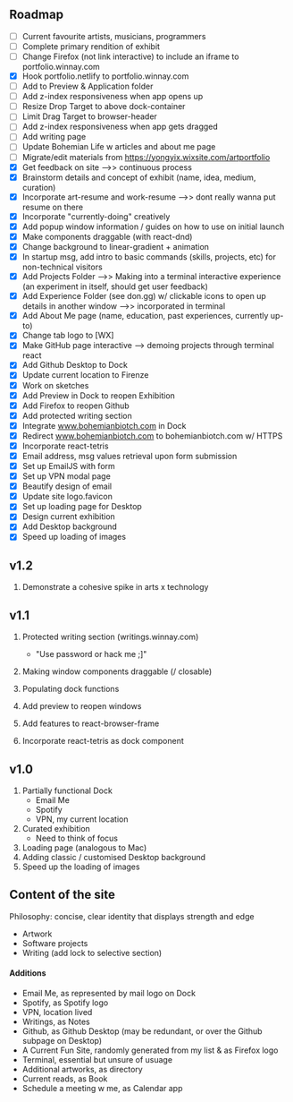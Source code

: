 ## Roadmap

- [ ] Current favourite artists, musicians, programmers
- [ ] Complete primary rendition of exhibit
- [ ] Change Firefox (not link interactive) to include an iframe to portfolio.winnay.com
- [x] Hook portfolio.netlify to portfolio.winnay.com
- [ ] Add to Preview & Application folder
- [ ] Add z-index responsiveness when app opens up
- [ ] Resize Drop Target to above dock-container
- [ ] Limit Drag Target to browser-header
- [ ] Add z-index responsiveness when app gets dragged
- [ ] Add writing page
- [ ] Update Bohemian Life w articles and about me page
- [ ] Migrate/edit materials from https://yongyix.wixsite.com/artportfolio
- [x] Get feedback on site -->> continuous process
- [x] Brainstorm details and concept of exhibit (name, idea, medium, curation)
- [x] Incorporate art-resume and work-resume -->> dont really wanna put resume on there
- [x] Incorporate "currently-doing" creatively
- [x] Add popup window information / guides on how to use on initial launch
- [x] Make components draggable (with react-dnd)
- [x] Change background to linear-gradient + animation
- [x] In startup msg, add intro to basic commands (skills, projects, etc) for non-technical visitors
- [x] Add Projects Folder -->> Making into a terminal interactive experience (an experiment in itself, should get user feedback)
- [x] Add Experience Folder (see don.gg) w/ clickable icons to open up details in another window -->> incorporated in terminal
- [x] Add About Me page (name, education, past experiences, currently up-to)
- [x] Change tab logo to [WX]
- [x] Make GitHub page interactive --> demoing projects through terminal react
- [x] Add Github Desktop to Dock
- [x] Update current location to Firenze
- [x] Work on sketches
- [x] Add Preview in Dock to reopen Exhibition
- [x] Add Firefox to reopen Github
- [x] Add protected writing section
- [x] Integrate www.bohemianbiotch.com in Dock
- [x] Redirect www.bohemianbiotch.com to bohemianbiotch.com w/ HTTPS
- [x] Incorporate react-tetris
- [x] Email address, msg values retrieval upon form submission
- [x] Set up EmailJS with form
- [x] Set up VPN modal page
- [x] Beautify design of email
- [x] Update site logo.favicon
- [x] Set up loading page for Desktop
- [x] Design current exhibition
- [x] Add Desktop background
- [x] Speed up loading of images

## v1.2

1. Demonstrate a cohesive spike in arts x technology

## v1.1

1. Protected writing section (writings.winnay.com)

   - "Use password or hack me ;]"

2. Making window components draggable (/ closable)
3. Populating dock functions
4. Add preview to reopen windows
5. Add features to react-browser-frame
6. Incorporate react-tetris as dock component

## v1.0

1. Partially functional Dock
   - Email Me
   - Spotify
   - VPN, my current location
2. Curated exhibition
   - Need to think of focus
3. Loading page (analogous to Mac)
4. Adding classic / customised Desktop background
5. Speed up the loading of images

## Content of the site

Philosophy: concise, clear identity that displays strength and edge

- Artwork
- Software projects
- Writing (add lock to selective section)

#### Additions

- Email Me, as represented by mail logo on Dock
- Spotify, as Spotify logo
- VPN, location lived
- Writings, as Notes
- Github, as Github Desktop (may be redundant, or over the Github subpage on Desktop)
- A Current Fun Site, randomly generated from my list & as Firefox logo
- Terminal, essential but unsure of usuage
- Additional artworks, as directory
- Current reads, as Book
- Schedule a meeting w me, as Calendar app
